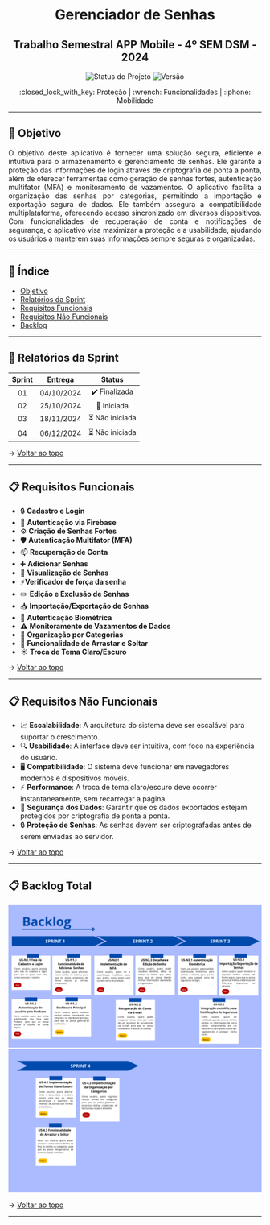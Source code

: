 <span id="topo">

<h1 align='center'>
  Gerenciador de Senhas
</h1>

<h2 align='center'>
  Trabalho Semestral APP Mobile - 4º SEM DSM - 2024
</h2>

<p align="center">
  <img src="https://img.shields.io/badge/status-em%20andamento-yellow" alt="Status do Projeto"> 
  <img src="https://img.shields.io/badge/vers%C3%A3o-1.0-blue" alt="Versão"> 
</p>

<p align='center'> 
  :closed_lock_with_key: Proteção | :wrench: Funcionalidades | :iphone: Mobilidade
</p>

---

## :dart: Objetivo

<p align='justify'>
O objetivo deste aplicativo é fornecer uma solução segura, eficiente e intuitiva para o armazenamento e gerenciamento de senhas. Ele garante a proteção das informações de login através de criptografia de ponta a ponta, além de oferecer ferramentas como geração de senhas fortes, autenticação multifator (MFA) e monitoramento de vazamentos. O aplicativo facilita a organização das senhas por categorias, permitindo a importação e exportação segura de dados. Ele também assegura a compatibilidade multiplataforma, oferecendo acesso sincronizado em diversos dispositivos. Com funcionalidades de recuperação de conta e notificações de segurança, o aplicativo visa maximizar a proteção e a usabilidade, ajudando os usuários a manterem suas informações sempre seguras e organizadas.
</p>

---

## :bookmark_tabs: Índice

- [Objetivo](#dart-objetivo)
- [Relatórios da Sprint](#relatorios)
- [Requisitos Funcionais](#funcionais)
- [Requisitos Não Funcionais](#nao-funcionais)
- [Backlog](#backlog)

---

<span id="relatorios">

## :pushpin: Relatórios da Sprint

| Sprint |  Entrega   |            Status           | 
|:------:|:----------:|:---------------------------:|
| 01     | 04/10/2024 | ✔️ Finalizada | 
| 02     | 25/10/2024 | 🚀 Iniciada | 
| 03     | 18/11/2024 | :hourglass_flowing_sand: Não iniciada | 
| 04     | 06/12/2024 | :hourglass_flowing_sand: Não iniciada | 

→ [Voltar ao topo](#topo)

---

<span id="funcionais">

## :clipboard: Requisitos Funcionais

- :lock: **Cadastro e Login**
- :key: **Autenticação via Firebase**
- :gear: **Criação de Senhas Fortes**
- :shield: **Autenticação Multifator (MFA)**
- :mailbox: **Recuperação de Conta**
- :heavy_plus_sign: **Adicionar Senhas**
- :eyes: **Visualização de Senhas**
- ⚡**Verificador de força da senha**
- :pencil2: **Edição e Exclusão de Senhas**
- :inbox_tray: **Importação/Exportação de Senhas**
- :closed_lock_with_key: **Autenticação Biométrica**
- :warning: **Monitoramento de Vazamentos de Dados**
- :file_folder: **Organização por Categorias**
- :arrows_counterclockwise: **Funcionalidade de Arrastar e Soltar**
- :sunny: **Troca de Tema Claro/Escuro**

→ [Voltar ao topo](#topo)

---

<span id="nao-funcionais">

## :clipboard: Requisitos Não Funcionais

- :chart_with_upwards_trend: **Escalabilidade**: A arquitetura do sistema deve ser escalável para suportar o crescimento.
- :mag: **Usabilidade**: A interface deve ser intuitiva, com foco na experiência do usuário.
- :desktop_computer: **Compatibilidade**: O sistema deve funcionar em navegadores modernos e dispositivos móveis.
- :zap: **Performance**: A troca de tema claro/escuro deve ocorrer instantaneamente, sem recarregar a página.
- :lock_with_ink_pen: **Segurança dos Dados**: Garantir que os dados exportados estejam protegidos por criptografia de ponta a ponta.
- :lock: **Proteção de Senhas**: As senhas devem ser criptografadas antes de serem enviadas ao servidor.

→ [Voltar ao topo](#topo)

---

<span id="backlog">

## :clipboard: Backlog Total

![Exemplo de Imagem](assets/images/Backlog_1.png)
![Exemplo de Imagem](assets/images/Backlog_2.png)

→ [Voltar ao topo](#topo)

---

